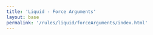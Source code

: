 ```yaml
---
title: 'Liquid - Force Arguments'
layout: base
permalink: '/rules/liquid/forceArguments/index.html'
---
```

